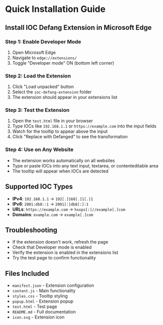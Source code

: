 # Quick Installation Guide

## Install IOC Defang Extension in Microsoft Edge

### Step 1: Enable Developer Mode
1. Open Microsoft Edge
2. Navigate to `edge://extensions/`
3. Toggle "Developer mode" ON (bottom left corner)

### Step 2: Load the Extension
1. Click "Load unpacked" button
2. Select the `ioc-defang-extension` folder
3. The extension should appear in your extensions list

### Step 3: Test the Extension
1. Open the `test.html` file in your browser
2. Type IOCs like `192.168.1.1` or `https://example.com` into the input fields
3. Watch for the tooltip to appear above the input
4. Click "Replace with Defanged" to see the transformation

### Step 4: Use on Any Website
- The extension works automatically on all websites
- Type or paste IOCs into any text input, textarea, or contenteditable area
- The tooltip will appear when IOCs are detected

## Supported IOC Types
- **IPv4**: `192.168.1.1` → `192[.]168[.]1[.]1`
- **IPv6**: `2001:db8::1` → `2001[:]db8[:]:1`
- **URLs**: `https://example.com` → `hxxps[:]//example[.]com`
- **Domains**: `example.com` → `example[.]com`

## Troubleshooting
- If the extension doesn't work, refresh the page
- Check that Developer mode is enabled
- Verify the extension is enabled in the extensions list
- Try the test page to confirm functionality

## Files Included
- `manifest.json` - Extension configuration
- `content.js` - Main functionality
- `styles.css` - Tooltip styling
- `popup.html` - Extension popup
- `test.html` - Test page
- `README.md` - Full documentation
- `icon.svg` - Extension icon 